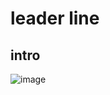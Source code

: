 # leader line
## intro
![image](https://github.com/user-attachments/assets/9e5ffcc0-9b08-4779-8d8a-aaa859609082)
